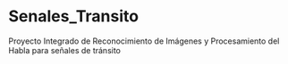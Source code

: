 # Senales_Transito
Proyecto Integrado de Reconocimiento de Imágenes y Procesamiento del Habla para señales de tránsito

